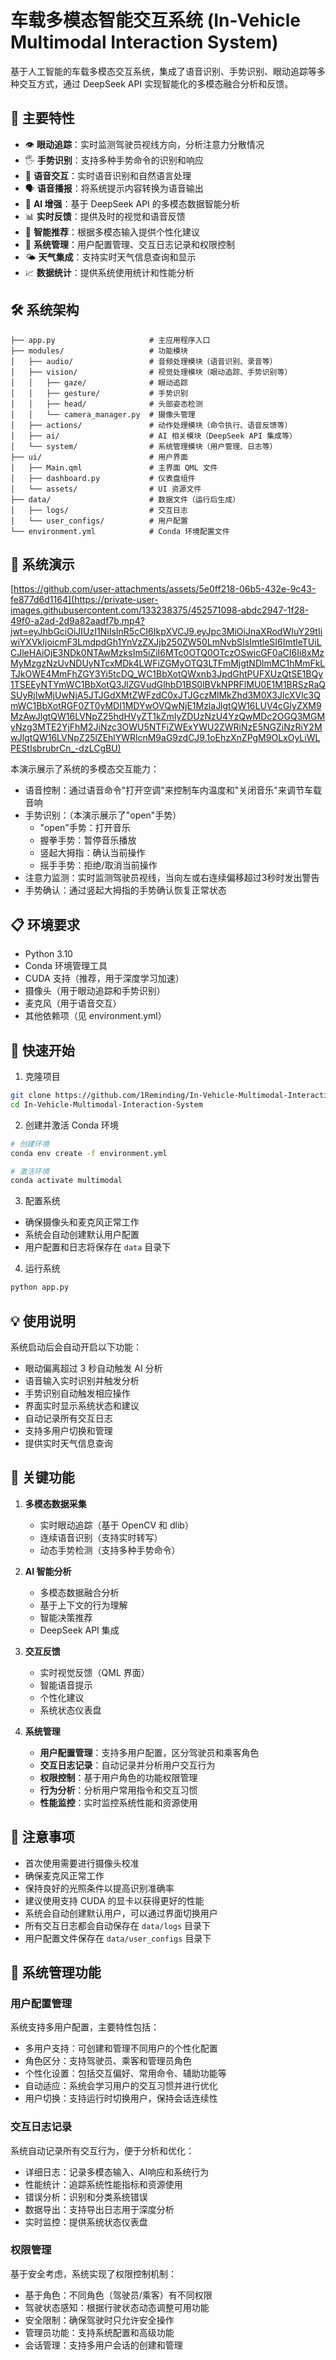 # 车载多模态智能交互系统 (In-Vehicle Multimodal Interaction System)

基于人工智能的车载多模态交互系统，集成了语音识别、手势识别、眼动追踪等多种交互方式，通过 DeepSeek API 实现智能化的多模态融合分析和反馈。

## 🌟 主要特性

- 👁 **眼动追踪**：实时监测驾驶员视线方向，分析注意力分散情况
- 🖐 **手势识别**：支持多种手势命令的识别和响应
- 🎤 **语音交互**：实时语音识别和自然语言处理
- 🗣 **语音播报**：将系统提示内容转换为语音输出
- 🤖 **AI 增强**：基于 DeepSeek API 的多模态数据智能分析
- 📊 **实时反馈**：提供及时的视觉和语音反馈
- 🎯 **智能推荐**：根据多模态输入提供个性化建议
- 👤 **系统管理**：用户配置管理、交互日志记录和权限控制
- 🌤️ **天气集成**：支持实时天气信息查询和显示
- 📈 **数据统计**：提供系统使用统计和性能分析

## 🛠 系统架构

```
├── app.py                     # 主应用程序入口
├── modules/                   # 功能模块
│   ├── audio/                 # 音频处理模块（语音识别、录音等）
│   ├── vision/                # 视觉处理模块（眼动追踪、手势识别等）
│   │   ├── gaze/              # 眼动追踪
│   │   ├── gesture/           # 手势识别
│   │   ├── head/              # 头部姿态检测
│   │   └── camera_manager.py  # 摄像头管理
│   ├── actions/               # 动作处理模块（命令执行、语音反馈等）
│   ├── ai/                    # AI 相关模块（DeepSeek API 集成等）
│   └── system/                # 系统管理模块（用户管理、日志等）
├── ui/                        # 用户界面
│   ├── Main.qml               # 主界面 QML 文件
│   ├── dashboard.py           # 仪表盘组件
│   └── assets/                # UI 资源文件
├── data/                      # 数据文件（运行后生成）
│   ├── logs/                  # 交互日志
│   └── user_configs/          # 用户配置
└── environment.yml            # Conda 环境配置文件
```

## 🎥 系统演示

[https://github.com/user-attachments/assets/5e0ff218-06b5-432e-9c43-fe877d6d1164](https://private-user-images.githubusercontent.com/133238375/452571098-abdc2947-1f28-49f0-a2ad-2d9a82aadf7b.mp4?jwt=eyJhbGciOiJIUzI1NiIsInR5cCI6IkpXVCJ9.eyJpc3MiOiJnaXRodWIuY29tIiwiYXVkIjoicmF3LmdpdGh1YnVzZXJjb250ZW50LmNvbSIsImtleSI6ImtleTUiLCJleHAiOjE3NDk0NTAwMzksIm5iZiI6MTc0OTQ0OTczOSwicGF0aCI6Ii8xMzMyMzgzNzUvNDUyNTcxMDk4LWFiZGMyOTQ3LTFmMjgtNDlmMC1hMmFkLTJkOWE4MmFhZGY3Yi5tcDQ_WC1BbXotQWxnb3JpdGhtPUFXUzQtSE1BQy1TSEEyNTYmWC1BbXotQ3JlZGVudGlhbD1BS0lBVkNPRFlMU0E1M1BRSzRaQSUyRjIwMjUwNjA5JTJGdXMtZWFzdC0xJTJGczMlMkZhd3M0X3JlcXVlc3QmWC1BbXotRGF0ZT0yMDI1MDYwOVQwNjE1MzlaJlgtQW16LUV4cGlyZXM9MzAwJlgtQW16LVNpZ25hdHVyZT1kZmIyZDUzNzU4YzQwMDc2OGQ3MGMyNzg3MTE2YjFhM2JiNzc3OWU5NTFiZWExYWU2ZWRiNzE5NGZiNzRiY2MwJlgtQW16LVNpZ25lZEhlYWRlcnM9aG9zdCJ9.1oEhzXnZPgM9OLxOyLiWLPEStIsbrubrCn_-dzLCgBU)

本演示展示了系统的多模态交互能力：

- 语音控制：通过语音命令"打开空调"来控制车内温度和"关闭音乐"来调节车载音响
- 手势识别：（本演示展示了"open"手势）
  - "open"手势：打开音乐
  - 握拳手势：暂停音乐播放
  - 竖起大拇指：确认当前操作
  - 摇手手势：拒绝/取消当前操作
- 注意力监测：实时监测驾驶员视线，当向左或右连续偏移超过3秒时发出警告
- 手势确认：通过竖起大拇指的手势确认恢复正常状态

## 📋 环境要求

- Python 3.10
- Conda 环境管理工具
- CUDA 支持（推荐，用于深度学习加速）
- 摄像头（用于眼动追踪和手势识别）
- 麦克风（用于语音交互）
- 其他依赖项（见 environment.yml）

## 🚀 快速开始

1. 克隆项目
```bash
git clone https://github.com/1Reminding/In-Vehicle-Multimodal-Interaction-System.git
cd In-Vehicle-Multimodal-Interaction-System
```

2. 创建并激活 Conda 环境
```bash
# 创建环境
conda env create -f environment.yml

# 激活环境
conda activate multimodal
```

3. 配置系统
- 确保摄像头和麦克风正常工作
- 系统会自动创建默认用户配置
- 用户配置和日志将保存在 `data` 目录下

4. 运行系统
```bash
python app.py
```

## 💡 使用说明

系统启动后会自动开启以下功能：
- 眼动偏离超过 3 秒自动触发 AI 分析
- 语音输入实时识别并触发分析
- 手势识别自动触发相应操作
- 界面实时显示系统状态和建议
- 自动记录所有交互日志
- 支持多用户切换和管理
- 提供实时天气信息查询

## 🔑 关键功能

1. **多模态数据采集**
   - 实时眼动追踪（基于 OpenCV 和 dlib）
   - 连续语音识别（支持实时转写）
   - 动态手势检测（支持多种手势命令）

2. **AI 智能分析**
   - 多模态数据融合分析
   - 基于上下文的行为理解
   - 智能决策推荐
   - DeepSeek API 集成

3. **交互反馈**
   - 实时视觉反馈（QML 界面）
   - 智能语音提示
   - 个性化建议
   - 系统状态仪表盘

4. **系统管理**
   - **用户配置管理**：支持多用户配置，区分驾驶员和乘客角色
   - **交互日志记录**：自动记录并分析用户交互行为
   - **权限控制**：基于用户角色的功能权限管理
   - **行为分析**：分析用户常用指令和交互习惯
   - **性能监控**：实时监控系统性能和资源使用

## 📝 注意事项

- 首次使用需要进行摄像头校准
- 确保麦克风正常工作
- 保持良好的光照条件以提高识别准确率
- 建议使用支持 CUDA 的显卡以获得更好的性能
- 系统会自动创建默认用户，可以通过界面切换用户
- 所有交互日志都会自动保存在 `data/logs` 目录下
- 用户配置文件保存在 `data/user_configs` 目录下

## 🔐 系统管理功能

### 用户配置管理

系统支持多用户配置，主要特性包括：

- 多用户支持：可创建和管理不同用户的个性化配置
- 角色区分：支持驾驶员、乘客和管理员角色
- 个性化设置：包括交互偏好、常用命令、辅助功能等
- 自动适应：系统会学习用户的交互习惯并进行优化
- 用户切换：支持运行时切换用户，保持会话连续性

### 交互日志记录

系统自动记录所有交互行为，便于分析和优化：

- 详细日志：记录多模态输入、AI响应和系统行为
- 性能统计：追踪系统性能指标和资源使用
- 错误分析：识别和分类系统错误
- 数据导出：支持导出日志用于深度分析
- 实时监控：提供系统状态仪表盘

### 权限管理

基于安全考虑，系统实现了权限控制机制：

- 基于角色：不同角色（驾驶员/乘客）有不同权限
- 驾驶状态感知：根据行驶状态动态调整可用功能
- 安全限制：确保驾驶时只允许安全操作
- 管理员功能：支持系统配置和高级功能
- 会话管理：支持多用户会话的创建和管理
